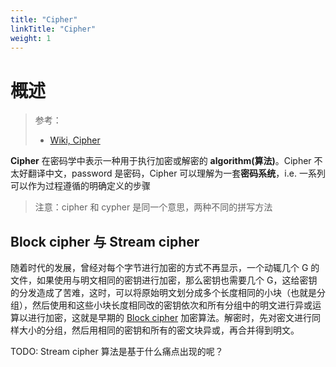 ```yaml
---
title: "Cipher"
linkTitle: "Cipher"
weight: 1
---
```


# 概述

> 参考：
>
> - [Wiki, Cipher](https://en.wikipedia.org/wiki/Cipher)

**Cipher** 在密码学中表示一种用于执行加密或解密的 **algorithm(算法)**。Cipher 不太好翻译中文，password 是密码，Cipher 可以理解为一套**密码系统**，i.e. 一系列可以作为过程遵循的明确定义的步骤

> 注意：cipher 和 cypher 是同一个意思，两种不同的拼写方法

## Block cipher 与 Stream cipher

随着时代的发展，曾经对每个字节进行加密的方式不再显示，一个动辄几个 G 的文件，如果使用与明文相同的密钥进行加密，那么密钥也需要几个 G，这给密钥的分发造成了苦难，这时，可以将原始明文划分成多个长度相同的小块（也就是分组），然后使用和这些小块长度相同改的密钥依次和所有分组中的明文进行异或运算以进行加密，这就是早期的 [Block cipher](/docs/7.信息安全/Cryptography/Cipher/Block%20cipher.md) 加密算法。解密时，先对密文进行同样大小的分组，然后用相同的密钥和所有的密文块异或，再合并得到明文。

TODO: Stream cipher 算法是基于什么痛点出现的呢？
